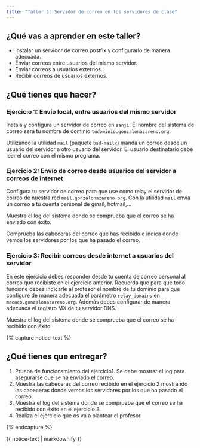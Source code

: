 ```yaml
---
title: "Taller 1: Servidor de correo en los servidores de clase"
---
```


## ¿Qué vas a aprender en este taller?

* Instalar un servidor de correo postfix y configurarlo de manera adecuada.
* Enviar correos entre usuarios del mismo servidor.
* Enviar correos a usuarios externos.
* Recibir correos de usuarios externos.

## ¿Qué tienes que hacer?

### Ejercicio 1: Envío local, entre usuarios del mismo servidor

Instala y configura un servidor de correo en `sanji`. El nombre del sistema de correo será tu nombre de dominio `tudominio.gonzalonazareno.org`.

Utilizando la utilidad `mail` (paquete `bsd-mailx`) manda un correo desde un usuario del servidor a otro usuario del servidor. El usuario destinatario debe leer el correo con el mismo programa.

### Ejercicio 2: Envío de correo desde usuarios del servidor a correos de internet

Configura tu servidor de correo para que use como relay el servidor de correo de nuestra red `mail.gonzalonazareno.org`. Con la utilidad `mail` envía un correo a tu cuenta personal de gmail, hotmail,... 

Muestra el log del sistema donde se comprueba que el correo se ha enviado con éxito.

Comprueba las cabeceras del correo que has recibido e indica donde vemos los servidores por los que ha pasado el correo.

### Ejercicio 3: Recibir correos desde internet a usuarios del servidor

En este ejercicio debes responder desde tu cuenta de correo personal al correo que recibiste en el ejercicio anterior. Recuerda que para que todo funcione debes indicarle al profesor el nombre de tu dominio para que configure de manera adecuada el parámetro `relay_domains` en `macaco.gonzalonazareno.org`. Además debes configurar de manera adecuada el registro MX de tu servidor DNS.

Muestra el log del sistema donde se comprueba que el correo se ha recibido con éxito.

{% capture notice-text %}
## ¿Qué tienes que entregar?

1. Prueba de funcionamiento del ejercicio1. Se debe mostrar el log para asegurarse que se ha enviado el correo.
2. Muestra las cabeceras del correo recibido en el ejercicio 2 mostrando las cabeceras donde vemos los servidores por los que ha pasado el correo.
3. Muestra el log del sistema donde se comprueba que el correo se ha recibido con éxito en el ejercicio 3.
4. Realiza el ejercicio que os va a plantear el profesor.

{% endcapture %}<div class="notice--info">{{ notice-text | markdownify }}</div>		
